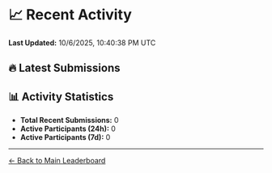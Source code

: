 # 📈 Recent Activity

**Last Updated:** 10/6/2025, 10:40:38 PM UTC

## 🔥 Latest Submissions



## 📊 Activity Statistics

- **Total Recent Submissions:** 0
- **Active Participants (24h):** 0
- **Active Participants (7d):** 0

---
[← Back to Main Leaderboard](README.md)